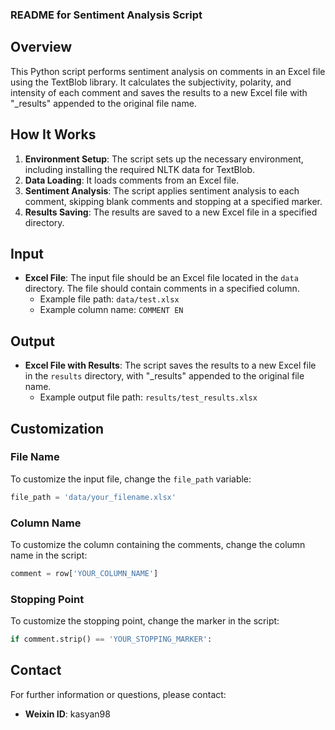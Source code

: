 ### README for Sentiment Analysis Script

## Overview

This Python script performs sentiment analysis on comments in an Excel file using the TextBlob library. It calculates the subjectivity, polarity, and intensity of each comment and saves the results to a new Excel file with "_results" appended to the original file name.

## How It Works

1. **Environment Setup**: The script sets up the necessary environment, including installing the required NLTK data for TextBlob.
2. **Data Loading**: It loads comments from an Excel file.
3. **Sentiment Analysis**: The script applies sentiment analysis to each comment, skipping blank comments and stopping at a specified marker.
4. **Results Saving**: The results are saved to a new Excel file in a specified directory.

## Input

- **Excel File**: The input file should be an Excel file located in the `data` directory. The file should contain comments in a specified column.
  - Example file path: `data/test.xlsx`
  - Example column name: `COMMENT EN`

## Output

- **Excel File with Results**: The script saves the results to a new Excel file in the `results` directory, with "_results" appended to the original file name.
  - Example output file path: `results/test_results.xlsx`

## Customization

### File Name

To customize the input file, change the `file_path` variable:

```python
file_path = 'data/your_filename.xlsx'
```

### Column Name

To customize the column containing the comments, change the column name in the script:

```python
comment = row['YOUR_COLUMN_NAME']
```

### Stopping Point

To customize the stopping point, change the marker in the script:

```python
if comment.strip() == 'YOUR_STOPPING_MARKER':
```

## Contact

For further information or questions, please contact:
- **Weixin ID**: kasyan98
